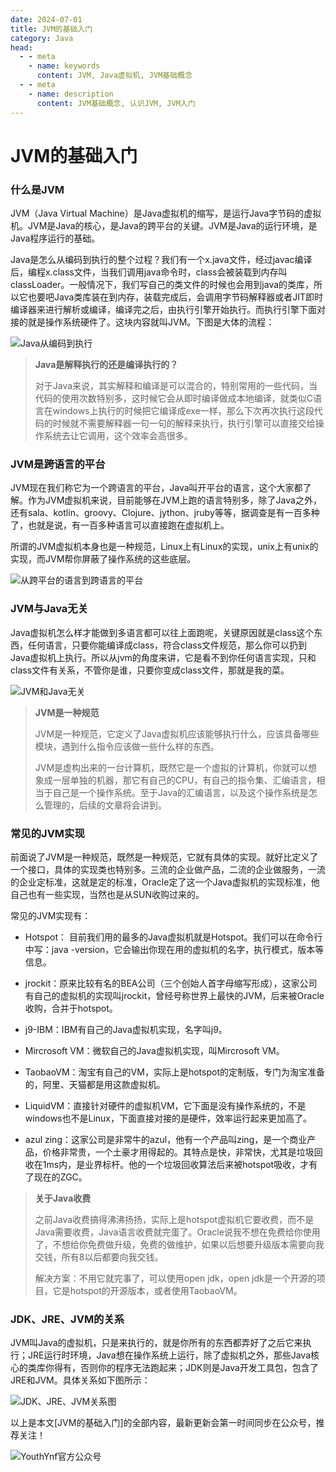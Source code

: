 ```yaml
---
date: 2024-07-01
title: JVM的基础入门
category: Java
head:
  - - meta
    - name: keywords
      content: JVM, Java虚拟机, JVM基础概念
  - - meta
    - name: description
      content: JVM基础概念, 认识JVM, JVM入门
---
```

# JVM的基础入门

### 什么是JVM

JVM（Java Virtual Machine）是Java虚拟机的缩写，是运行Java字节码的虚拟机。JVM是Java的核心，是Java的跨平台的关键。JVM是Java的运行环境，是Java程序运行的基础。

Java是怎么从编码到执行的整个过程？我们有一个x.java文件，经过javac编译后，编程x.class文件，当我们调用java命令时，class会被装载到内存叫classLoader。一般情况下，我们写自己的类文件的时候也会用到java的类库，所以它也要吧Java类库装在到内存，装载完成后，会调用字节码解释器或者JIT即时编译器来进行解析或编译，编译完之后，由执行引擎开始执行。而执行引擎下面对接的就是操作系统硬件了。这块内容就叫JVM。下图是大体的流程：

![Java从编码到执行](https://s2.loli.net/2024/07/01/M8Tz29hFKPtZrEm.png)

> <span style="font-weight:bold">Java是解释执行的还是编译执行的？</span>
> 
> 对于Java来说，其实解释和编译是可以混合的，特别常用的一些代码，当代码的使用次数特别多，这时候它会从即时编译做成本地编译，就类似C语言在windows上执行的时候把它编译成exe一样，那么下次再次执行这段代码的时候就不需要解释器一句一句的解释来执行，执行引擎可以直接交给操作系统去让它调用，这个效率会高很多。

### JVM是跨语言的平台

JVM现在我们称它为一个跨语言的平台，Java叫开平台的语言，这个大家都了解。作为JVM虚拟机来说，目前能够在JVM上跑的语言特别多，除了Java之外，还有sala、kotlin、groovy、Clojure、jython、jruby等等，据调查是有一百多种了，也就是说，有一百多种语言可以直接跑在虚拟机上。

所谓的JVM虚拟机本身也是一种规范，Linux上有Linux的实现，unix上有unix的实现，而JVM帮你屏蔽了操作系统的这些底层。

![从跨平台的语言到跨语言的平台](https://s2.loli.net/2024/07/01/PYHK8EV3RL26Gaq.png)

### JVM与Java无关

Java虚拟机怎么样才能做到多语言都可以往上面跑呢，关键原因就是class这个东西，任何语言，只要你能编译成class，符合class文件规范，那么你可以扔到Java虚拟机上执行。所以从jvm的角度来讲，它是看不到你任何语言实现，只和class文件有关系，不管你是谁，只要你变成class文件，那就是我的菜。

![JVM和Java无关](https://s2.loli.net/2024/07/01/ONeKDqUikZblmjJ.png)

> <span style="font-weight:bold;">JVM是一种规范</span>
> 
> JVM是一种规范，它定义了Java虚拟机应该能够执行什么，应该具备哪些模块，遇到什么指令应该做一些什么样的东西。
> 
> JVM是虚构出来的一台计算机，既然它是一个虚拟的计算机，你就可以想象成一层单独的机器，那它有自己的CPU，有自己的指令集、汇编语言，相当于自己是一个操作系统。至于Java的汇编语言，以及这个操作系统是怎么管理的，后续的文章将会讲到。

### 常见的JVM实现

前面说了JVM是一种规范，既然是一种规范，它就有具体的实现。就好比定义了一个接口，具体的实现类也特别多。三流的企业做产品，二流的企业做服务，一流的企业定标准，这就是定的标准，Oracle定了这一个Java虚拟机的实现标准，他自己也有一些实现，当然也是从SUN收购过来的。

常见的JVM实现有：

- Hotspot： 目前我们用的最多的Java虚拟机就是Hotspot。我们可以在命令行中写：java -version，它会输出你现在用的虚拟机的名字，执行模式，版本等信息。


- jrockit：原来比较有名的BEA公司（三个创始人首字母缩写形成），这家公司有自己的虚拟机的实现叫jrockit，曾经号称世界上最快的JVM，后来被Oracle收购，合并于hotspot。


- j9-IBM：IBM有自己的Java虚拟机实现，名字叫j9。


- Mircrosoft VM：微软自己的Java虚拟机实现，叫Mircrosoft VM。


- TaobaoVM：淘宝有自己的VM，实际上是hotspot的定制版，专门为淘宝准备的，阿里、天猫都是用这款虚拟机。


- LiquidVM：直接针对硬件的虚拟机VM，它下面是没有操作系统的，不是windows也不是Linux，下面直接对接的是硬件，效率运行起来更加高了。


- azul zing：这家公司是非常牛的azul，他有一个产品叫zing，是一个商业产品，价格非常贵，一个土豪才用得起的。其特点是快，非常快，尤其是垃圾回收在1ms内，是业界标杆。他的一个垃圾回收算法后来被hotspot吸收，才有了现在的ZGC。


> <span style="font-weight:bold;">关于Java收费</span>
> 
> 之前Java收费搞得沸沸扬扬，实际上是hotspot虚拟机它要收费，而不是Java需要收费，Java语言收费就完蛋了。Oracle说我不想在免费给你使用了，不想给你免费做升级，免费的做维护，如果以后想要升级版本需要向我交钱，所有8以后都要向我交钱。
>
>解决方案：不用它就完事了，可以使用open jdk，open jdk是一个开源的项目，它是hotspot的开源版本，或者使用TaobaoVM。 

### JDK、JRE、JVM的关系

JVM叫Java的虚拟机，只是来执行的，就是你所有的东西都弄好了之后它来执行；JRE运行时环境，Java想在操作系统上运行，除了虚拟机之外，那些Java核心的类库你得有，否则你的程序无法跑起来；JDK则是Java开发工具包，包含了JRE和JVM。具体关系如下图所示：

![JDK、JRE、JVM关系图](https://s2.loli.net/2024/07/02/6gjFQMZbhcEKzyU.png)


以上是本文[JVM的基础入门]的全部内容，最新更新会第一时间同步在公众号，推荐关注！

![YouthYnf官方公众号](https://s2.loli.net/2024/07/02/xGYtNbnS4UE5dsl.png)